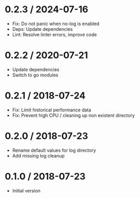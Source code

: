 # 0.2.3 / 2024-07-16

  * Fix: Do not panic when no-log is enabled
  * Deps: Update dependencies
  * Lint: Resolve linter errors, improve code

# 0.2.2 / 2020-07-21

  * Update dependencies
  * Switch to go modules

# 0.2.1 / 2018-07-24

  * Fix: Limit historical performance data
  * Fix: Prevent high CPU / cleaning up non existent directory

# 0.2.0 / 2018-07-23

  * Rename default values for log directory
  * Add missing log cleanup

# 0.1.0 / 2018-07-23

  * Initial version
